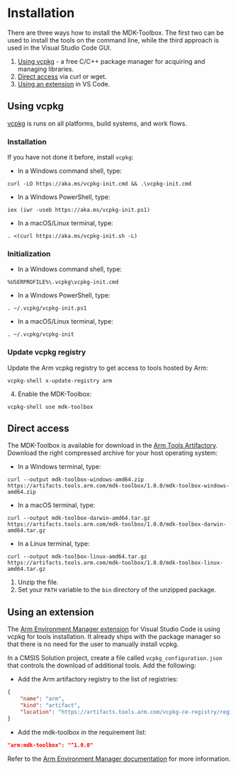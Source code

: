 # Installation

There are three ways how to install the MDK-Toolbox. The first two can be used to install the tools on the command line,
while the third approach is used in the Visual Studio Code GUI.

1. [Using vcpkg](#using-vcpkg) - a free C/C++ package manager for acquiring and managing libraries.
2. [Direct access](#direct-access) via curl or wget.
3. [Using an extension](#using-an-extension) in VS Code.

## Using vcpkg

[vcpkg](https://vcpkg.io/en/index.html) is runs on all platforms, build systems, and work flows.

### Installation

If you have not done it before, install `vcpkg`:

- In a Windows command shell, type:

```shell
curl -LO https://aka.ms/vcpkg-init.cmd && .\vcpkg-init.cmd
```

- In a Windows PowerShell, type:

```shell
iex (iwr -useb https://aka.ms/vcpkg-init.ps1)
```

- In a macOS/Linux terminal, type:

```shell
. <(curl https://aka.ms/vcpkg-init.sh -L)
```

### Initialization

- In a Windows command shell, type:

```shell
%USERPROFILE%\.vcpkg\vcpkg-init.cmd
```

- In a Windows PowerShell, type:

```shell
. ~/.vcpkg/vcpkg-init.ps1
```

- In a macOS/Linux terminal, type:

```shell
. ~/.vcpkg/vcpkg-init
```

### Update vcpkg registry

Update the Arm vcpkg registry to get access to tools hosted by Arm:

```shell
vcpkg-shell x-update-registry arm
```

4. Enable the MDK-Toolbox:

```shellell
vcpkg-shell use mdk-toolbox
```

## Direct access

The MDK-Toolbox is available for download in the [Arm Tools Artifactory](https://artifacts.tools.arm.com/mdk-toolbox/).
Download the right compressed archive for your host operating system:

- In a Windows terminal, type:

```shell
curl --output mdk-toolbox-windows-amd64.zip https://artifacts.tools.arm.com/mdk-toolbox/1.0.0/mdk-toolbox-windows-amd64.zip
```

- In a macOS terminal, type:

```shell
curl --output mdk-toolbox-darwin-amd64.tar.gz https://artifacts.tools.arm.com/mdk-toolbox/1.0.0/mdk-toolbox-darwin-amd64.tar.gz
```

- In a Linux terminal, type:

```shell
curl --output mdk-toolbox-linux-amd64.tar.gz https://artifacts.tools.arm.com/mdk-toolbox/1.0.0/mdk-toolbox-linux-amd64.tar.gz
```

1. Unzip the file.
2. Set your `PATH` variable to the `bin` directory of the unzipped package.

## Using an extension

The [Arm Environment Manager extension](https://marketplace.visualstudio.com/items?itemName=Arm.environment-manager) for Visual Studio Code is using vcpkg for tools installation. It already ships with the package manager so that there is no need for the user to manually install vcpkg.

In a CMSIS Solution project, create a file called `vcpkg_configuration.json` that controls the download of additional tools. Add the following:

- Add the Arm artifactory registry to the list of registries:

```json
{
    "name": "arm",
    "kind": "artifact",
    "location": "https://artifacts.tools.arm.com/vcpkg-ce-registry/registry.zip"
}
```

- Add the mdk-toolbox in the requirement list:

```json
"arm:mdk-toolbox": "^1.0.0"
```

Refer to the [Arm Environment Manager documentation](https://marketplace.visualstudio.com/items?itemName=Arm.environment-manager) for more information.
